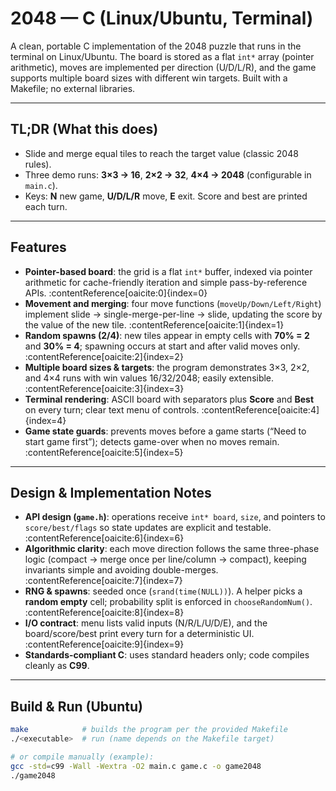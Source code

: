 # 2048 — C (Linux/Ubuntu, Terminal)

A clean, portable C implementation of the 2048 puzzle that runs in the terminal on Linux/Ubuntu. The board is stored as a flat `int*` array (pointer arithmetic), moves are implemented per direction (U/D/L/R), and the game supports multiple board sizes with different win targets. Built with a Makefile; no external libraries.

---

## TL;DR (What this does)
- Slide and merge equal tiles to reach the target value (classic 2048 rules).
- Three demo runs: **3×3 → 16**, **2×2 → 32**, **4×4 → 2048** (configurable in `main.c`).
- Keys: **N** new game, **U/D/L/R** move, **E** exit. Score and best are printed each turn.

---

## Features
- **Pointer-based board**: the grid is a flat `int*` buffer, indexed via pointer arithmetic for cache-friendly iteration and simple pass-by-reference APIs. :contentReference[oaicite:0]{index=0}
- **Movement and merging**: four move functions (`moveUp/Down/Left/Right`) implement slide → single-merge-per-line → slide, updating the score by the value of the new tile. :contentReference[oaicite:1]{index=1}
- **Random spawns (2/4)**: new tiles appear in empty cells with **70% = 2** and **30% = 4**; spawning occurs at start and after valid moves only. :contentReference[oaicite:2]{index=2}
- **Multiple board sizes & targets**: the program demonstrates 3×3, 2×2, and 4×4 runs with win values 16/32/2048; easily extensible. :contentReference[oaicite:3]{index=3}
- **Terminal rendering**: ASCII board with separators plus **Score** and **Best** on every turn; clear text menu of controls. :contentReference[oaicite:4]{index=4}
- **Game state guards**: prevents moves before a game starts (“Need to start game first”); detects game-over when no moves remain. :contentReference[oaicite:5]{index=5}

---

## Design & Implementation Notes
- **API design (`game.h`)**: operations receive `int* board`, `size`, and pointers to `score/best/flags` so state updates are explicit and testable. :contentReference[oaicite:6]{index=6}
- **Algorithmic clarity**: each move direction follows the same three-phase logic (compact → merge once per line/column → compact), keeping invariants simple and avoiding double-merges. :contentReference[oaicite:7]{index=7}
- **RNG & spawns**: seeded once (`srand(time(NULL))`). A helper picks a **random empty** cell; probability split is enforced in `chooseRandomNum()`. :contentReference[oaicite:8]{index=8}
- **I/O contract**: menu lists valid inputs (N/R/L/U/D/E), and the board/score/best print every turn for a deterministic UI. :contentReference[oaicite:9]{index=9}
- **Standards-compliant C**: uses standard headers only; code compiles cleanly as **C99**.

---

## Build & Run (Ubuntu)
```bash
make            # builds the program per the provided Makefile
./<executable>  # run (name depends on the Makefile target)

# or compile manually (example):
gcc -std=c99 -Wall -Wextra -O2 main.c game.c -o game2048
./game2048
